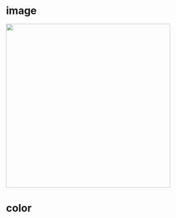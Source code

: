 
# image

<img src="/path/to/img.jpg" width="450px"></img><br/>

# color

<span style="color:#ABF200"></span>